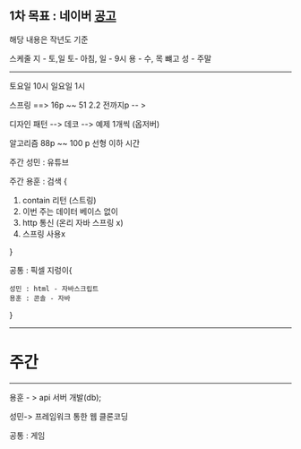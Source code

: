 

## 1차 목표 : 네이버  [공고](https://recruit.navercorp.com/micro/techopen/2022)

해당 내용은 작년도 기준 

스케줄 
지  -   토,일       토- 아침,  일 - 9시
용  -   수, 목  뺴고
성  -   주말 

----------------------------------------------------------------------------------
토요일 10시 
일요일 1시

스프링 ==> 16p ~~ 51  2.2 전까지p  -- > 

디자인 패턴 --> 데코 --> 예제 1개씩 (옵저버)  

알고리즘 88p ~~ 100 p 선형 이하 시간


주간 성민 :  유튜브

주간 용훈 : 검색 {

1. contain 리턴 (스트링) 
2. 이번 주는 데이터 베이스 없이
3. http 통신 (온리 자바  스프링 x)
4. 스프링 사용x

}

공통 : 픽셀 지렁이{

	성민 : html - 자바스크립트
	용훈 : 콘솔 - 자바
}

----------------------------------------------------------------------------------


# 주간
------------------------------------------------------------------------------

용훈 - > api 서버 개발(db);

성민-> 프레임워크 통한 웹 클론코딩 

공통 :  게임







